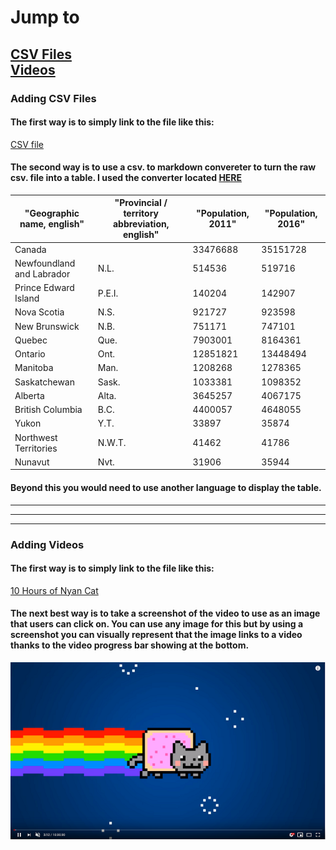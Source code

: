 # Jump to  
[CSV Files](#adding-csv-files)  
[Videos](#adding-videos)
-----


### Adding CSV Files

#### The first way is to simply link to the file like this: 

[CSV file](census_data.csv)

#### The second way is to use a csv. to markdown convereter to turn the raw csv. file into a table.  I used the converter located [HERE](https://donatstudios.com/CsvToMarkdownTable)

| "Geographic name, english" | "Provincial / territory abbreviation, english" | "Population, 2011" | "Population, 2016" | 
|----------------------------|------------------------------------------------|--------------------|--------------------| 
| Canada                     |                                                | 33476688           | 35151728           | 
| Newfoundland and Labrador  | N.L.                                           | 514536             | 519716             | 
| Prince Edward Island       | P.E.I.                                         | 140204             | 142907             | 
| Nova Scotia                | N.S.                                           | 921727             | 923598             | 
| New Brunswick              | N.B.                                           | 751171             | 747101             | 
| Quebec                     | Que.                                           | 7903001            | 8164361            | 
| Ontario                    | Ont.                                           | 12851821           | 13448494           | 
| Manitoba                   | Man.                                           | 1208268            | 1278365            | 
| Saskatchewan               | Sask.                                          | 1033381            | 1098352            | 
| Alberta                    | Alta.                                          | 3645257            | 4067175            | 
| British Columbia           | B.C.                                           | 4400057            | 4648055            | 
| Yukon                      | Y.T.                                           | 33897              | 35874              | 
| Northwest Territories      | N.W.T.                                         | 41462              | 41786              | 
| Nunavut                    | Nvt.                                           | 31906              | 35944              | 


#### Beyond this you would need to use another language to display the table.

-----
-----
-----

### Adding Videos

#### The first way is to simply link to the file like this: 

[10 Hours of Nyan Cat](https://www.youtube.com/watch?v=SkgTxQm9DWM)


#### The next best way is to take a screenshot of the video to use as an image that users can click on.  You can use any image for this but by using a screenshot you can visually represent that the image links to a video thanks to the video progress bar showing at the bottom.

[![10 Hours of Nyan Cat](Nyancat_screenshot.png)](https://www.youtube.com/watch?v=SkgTxQm9DWM)
